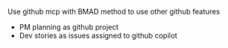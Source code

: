 
Use github mcp with BMAD method to use other github features

- PM planning as github project
- Dev stories as issues assigned to github copilot